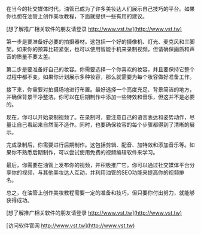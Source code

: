 在当今的社交媒体时代，油管已成为了许多美妆达人们展示自己技巧的平台。如果你也想在油管上创作美妆教程，下面就提供一些有用的建议。

[想了解推广相关软件的朋友请登录 http://www.vst.tw](http://www.vst.tw)

第一步是要准备好必要的拍摄器材。这包括一个好的摄像机、灯光、麦克风和三脚架。如果你的预算比较紧张，也可以使用智能手机来录制视频，但请确保画质和声音的质量不要太差。

第二步是要准备好自己的妆容。你需要选择一个你喜欢的妆容，并且要保持它整个过程中都不变。如果你计划展示多种妆容，那么就需要为每个妆容做好准备工作。

接下来，你需要对拍摄场地进行布置。最好选择一个亮度充足、背景简洁的地方，并确保背景干净整洁。你可以在后期制作中添加一些特效和音乐，但这并不是必要的。

现在，你可以开始录制视频了。在录制时，要注意自己的语言表达和姿势动作，尽量让自己看起来自然而不造作。同时，也要确保妆容的每个步骤都得到了清晰的展示。

完成录制后，你需要进行后期制作。这包括剪辑、配音、加特效和添加音乐等。如果你不熟悉后期制作，可以尝试使用免费的视频编辑软件来学习。

最后，你需要在油管上发布你的视频，并积极推广它。你可以通过社交媒体平台分享你的视频，与其他美妆达人互动，并利用油管的SEO功能来提高你的视频排名。

总之，在油管上创作美妆教程需要一定的准备和技巧，但只要你付出努力，就能够获得成功。

[想了解推广相关软件的朋友请登录 http://www.vst.tw](http://www.vst.tw)


[访问软件官网 http://www.vst.tw](http://www.vst.tw)
